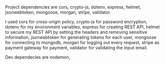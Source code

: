 Project dependencies are cors, crypto-js, dotenv, express, helmet, jsonwebtoken, mongoose, morgan, stripe, validator.

I used cors for cross-origin policy, crypto-js for password encryption, dotenv for my environment variables, express for creating REST API, helmet to secure my REST API by setting the headers and removing sensitive information, jsonwebtoken for generating tokens for each user, mongoose for connecting to mongodb, morgan for logging out every request, stripe as payment gateway for payment, validator for validating the input email.

Dev dependecies are nodemon,
